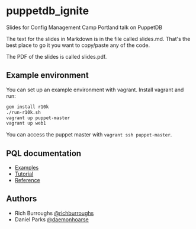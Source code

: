 # puppetdb_ignite

Slides for Config Management Camp Portland talk on PuppetDB

The text for the slides in Markdown is in the file called slides.md.
That's the best place to go it you want to copy/paste any of the code.

The PDF of the slides is called slides.pdf.

## Example environment

You can set up an example environment with vagrant. Install vagrant and run:

~~~ sh
gem install r10k
./run-r10k.sh
vagrant up puppet-master
vagrant up web1
~~~

You can access the puppet master with `vagrant ssh puppet-master`.

## PQL documentation

* [Examples](https://docs.puppet.com/puppetdb/5.0/api/query/examples-pql.html)
* [Tutorial](https://docs.puppet.com/puppetdb/5.0/api/query/tutorial-pql.html)
* [Reference](https://docs.puppet.com/puppetdb/5.0/api/query/v4/pql.html)

## Authors

* Rich Burroughs [@richburroughs](https://twitter.com/richburroughs)
* Daniel Parks [@daemonhoarse](https://twitter.com/daemonhoarse)
